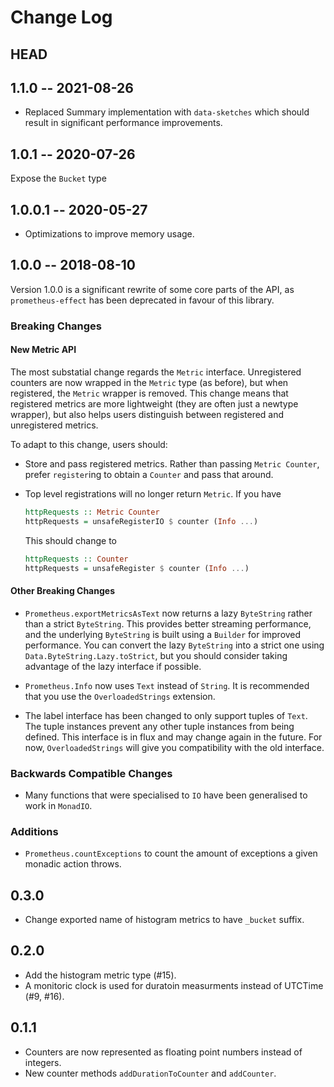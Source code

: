 # Change Log

## HEAD

## 1.1.0 -- 2021-08-26

- Replaced Summary implementation with `data-sketches` which should result in
  significant performance improvements.

## 1.0.1 -- 2020-07-26

Expose the `Bucket` type

## 1.0.0.1 -- 2020-05-27

- Optimizations to improve memory usage.

## 1.0.0 -- 2018-08-10

Version 1.0.0 is a significant rewrite of some core parts of the API, as
`prometheus-effect` has been deprecated in favour of this library.

### Breaking Changes

#### New Metric API

The most substatial change regards the `Metric` interface. Unregistered counters
are now wrapped in the `Metric` type (as before), but when registered, the
`Metric` wrapper is removed. This change means that registered metrics are more
lightweight (they are often just a newtype wrapper), but also helps users
distinguish between registered and unregistered metrics.

To adapt to this change, users should:

* Store and pass registered metrics. Rather than passing `Metric Counter`,
  prefer `register`ing to obtain a `Counter` and pass that around.

* Top level registrations will no longer return `Metric`. If you have

    ```haskell
    httpRequests :: Metric Counter
    httpRequests = unsafeRegisterIO $ counter (Info ...)
    ```

    This should change to

    ```haskell
    httpRequests :: Counter
    httpRequests = unsafeRegister $ counter (Info ...)
    ```

#### Other Breaking Changes

* `Prometheus.exportMetricsAsText` now returns a lazy `ByteString` rather than a
  strict `ByteString`. This provides better streaming performance, and the
  underlying `ByteString` is built using a `Builder` for improved performance.
  You can convert the lazy `ByteString` into a strict one using
  `Data.ByteString.Lazy.toStrict`, but you should consider taking advantage of
  the lazy interface if possible.

* `Prometheus.Info` now uses `Text` instead of `String`. It is recommended
  that you use the `OverloadedStrings` extension.

* The label interface has been changed to only support tuples of `Text`.
  The tuple instances prevent any other tuple instances from being defined. This
  interface is in flux and may change again in the future. For now,
  `OverloadedStrings` will give you compatibility with the old interface.


### Backwards Compatible Changes

* Many functions that were specialised to `IO` have been generalised to work in
  `MonadIO`.

### Additions

* `Prometheus.countExceptions` to count the amount of exceptions a given monadic
  action throws.


## 0.3.0

- Change exported name of histogram metrics to have `_bucket` suffix.

## 0.2.0

- Add the histogram metric type (#15).
- A monitoric clock is used for duratoin measurments instead of UTCTime (#9,
  #16).

## 0.1.1

- Counters are now represented as floating point numbers instead of integers.
- New counter methods `addDurationToCounter` and `addCounter`.

